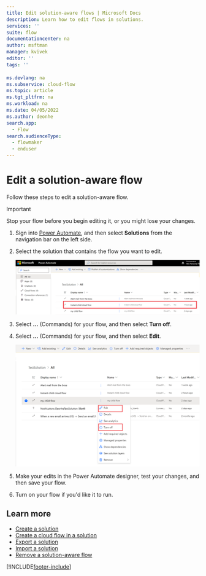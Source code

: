 ```yaml
---
title: Edit solution-aware flows | Microsoft Docs
description: Learn how to edit flows in solutions.
services: ''
suite: flow
documentationcenter: na
author: msftman
manager: kvivek
editor: ''
tags: ''

ms.devlang: na
ms.subservice: cloud-flow
ms.topic: article
ms.tgt_pltfrm: na
ms.workload: na
ms.date: 04/05/2022
ms.author: deonhe
search.app: 
  - Flow
search.audienceType: 
  - flowmaker
  - enduser
---
```


# Edit a solution-aware flow

Follow these steps to edit a solution-aware flow.

> [!IMPORTANT]
> Stop your flow before you begin editing it, or you might lose your changes.

1. Sign into [Power Automate](https://powerautomate.com), and then select **Solutions** from the navigation bar on the left side.
1. Select the solution that contains the flow you want to edit.

   ![Displays a new flow inside a solution.](./media/edit-solution-aware-flow/new-flow-inside-solution.png "Displays a new flow inside a solution")

1. Select **...** (Commands) for your flow, and then select **Turn off**.
1. Select **...** (Commands) for your flow, and then select **Edit**.

   ![Displays editing a cloud flow.](./media/edit-solution-aware-flow/edit-flow.png "Displays editing a cloud flow")

1. Make your edits in the Power Automate designer, test your changes, and then save your flow.
1. Turn on your flow if you'd like it to run.

## Learn more

* [Create a solution](./overview-solution-flows.md)
* [Create a cloud flow in a solution](./create-flow-solution.md)
* [Export a solution](./export-flow-solution.md)
* [Import a solution](./import-flow-solution.md)
* [Remove a solution-aware flow](./remove-solution-aware-flow.md)

[!INCLUDE[footer-include](includes/footer-banner.md)]